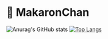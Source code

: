# 💛 MakaronChan
![Anurag's GitHub stats](https://github-readme-stats.vercel.app/api?username=MakaronChan&show_icons=true&theme=dracula)
[![Top Langs](https://github-readme-stats.vercel.app/api/top-langs/?username=MakaronChan&langs_count=8)](https://github.com/anuraghazra/github-readme-stats)
